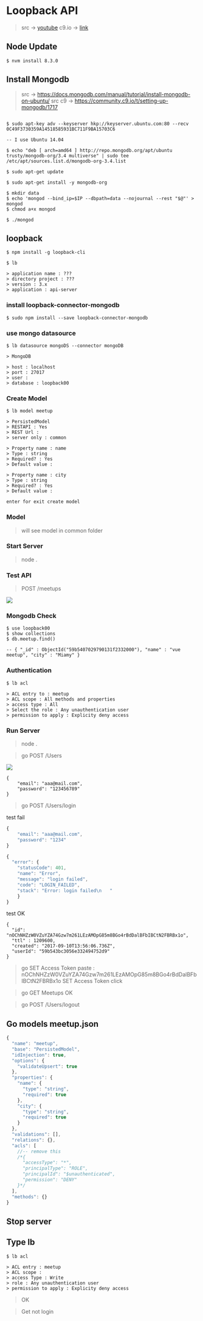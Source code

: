 # Loopback API 

> src -> [youtube](https://www.youtube.com/watch?v=UTxhKZuVaG8)
> c9.io -> [link](https://ide.c9.io/isphins/loopback-101)

## Node Update

```
$ nvm install 8.3.0
```

## Install Mongodb

> src -> https://docs.mongodb.com/manual/tutorial/install-mongodb-on-ubuntu/
> src c9 -> https://community.c9.io/t/setting-up-mongodb/1717
```

$ sudo apt-key adv --keyserver hkp://keyserver.ubuntu.com:80 --recv 0C49F3730359A14518585931BC711F9BA15703C6

-- I use Ubuntu 14.04

$ echo "deb [ arch=amd64 ] http://repo.mongodb.org/apt/ubuntu trusty/mongodb-org/3.4 multiverse" | sudo tee /etc/apt/sources.list.d/mongodb-org-3.4.list

$ sudo apt-get update

$ sudo apt-get install -y mongodb-org

$ mkdir data
$ echo 'mongod --bind_ip=$IP --dbpath=data --nojournal --rest "$@"' > mongod
$ chmod a+x mongod

$ ./mongod
```

## loopback

```
$ npm install -g loopback-cli  

$ lb

> application name : ???
> directory project : ???
> version : 3.x
> application : api-server
```

### install loopback-connector-mongodb

```
$ sudo npm install --save loopback-connector-mongodb
```

### use mongo datasource

```
$ lb datasource mongoDS --connector mongoDB

> MongoDB

> host : localhost
> port : 27017
> user : 
> database : loopback00
```

### Create Model

```
$ lb model meetup

> PersistedModel 
> RESTAPI : Yes
> REST Url :
> server only : common

> Property name : name
> Type : string
> Required? : Yes
> Default value :

> Property name : city
> Type : string
> Required? : Yes
> Default value :

enter for exit create model
```

### Model

> will see model in common folder 

### Start Server

> node .

### Test API

> POST /meetups

![](http://www.clipular.com/c/5083098411958272.png?k=_pacJ2yVzAQlBO4FcAP_f95pk48)



### Mongodb Check

```
$ use loopback00
$ show collections
$ db.meetup.find()

-- { "_id" : ObjectId("59b5407029790131f2332000"), "name" : "vue meetup", "city" : "Miamy" }
```

### Authentication 

```
$ lb acl

> ACL entry to : meetup
> ACL scope : All methods and properties  
> access type : All
> Select the role : Any unauthentication user
> permission to apply : Explicity deny access
```

### Run Server 

> node .

> go POST /Users

![](http://www.clipular.com/c/5182653337960448.png?k=4ShqAWIeyy-UPzGVcMby5hgRabI)

```
{
    "email": "aaa@mail.com",
    "password": "123456789"
}
```

> go POST /Users/login

test fail
```js
{
    "email": "aaa@mail.com",
    "password": "1234"
}
```

```js
{
  "error": {
    "statusCode": 401,
    "name": "Error",
    "message": "login failed",
    "code": "LOGIN_FAILED",
    "stack": "Error: login failed\n   "
    }
}
```

test OK

```
{
  "id": "nOChNHZzW0VZuYZA74Gzw7m261LEzAMOpG85m8BGo4rBdDalBFbIBCtN2FBRBx1o",
  "ttl" : 1209600,
  "created": "2017-09-10T13:56:06.736Z",
  "userId": "59b543bc3056e332494752d9"
}
```

> go SET Access Token paste : nOChNHZzW0VZuYZA74Gzw7m261LEzAMOpG85m8BGo4rBdDalBFbIBCtN2FBRBx1o
> SET Access Token click

> go GET Meetups
> OK

> go POST /Users/logout


## Go models meetup.json

```js
{
  "name": "meetup",
  "base": "PersistedModel",
  "idInjection": true,
  "options": {
    "validateUpsert": true
  },
  "properties": {
    "name": {
      "type": "string",
      "required": true
    },
    "city": {
      "type": "string",
      "required": true
    }
  },
  "validations": [],
  "relations": {},
  "acls": [
    //-- remove this
    /*{
      "accessType": "*",
      "principalType": "ROLE",
      "principalId": "$unauthenticated",
      "permission": "DENY"
    }*/
  ],
  "methods": {}
}

```

## Stop server 

## Type lb

```
$ lb acl

> ACL entry : meetup
> ACL scope : 
> access Type : Write
> role : Any unauthentication user
> permission to apply : Explicity deny access
```

> OK

> Get not login